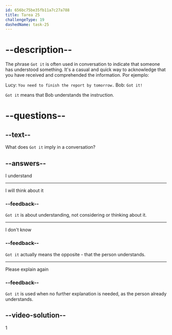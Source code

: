 ```yaml
---
id: 656bc75be35fb11a7c27a788
title: Tarea 25
challengeType: 19
dashedName: task-25
---
```


# --description--

The phrase `Got it` is often used in conversation to indicate that someone has understood something. It's a casual and quick way to acknowledge that you have received and comprehended the information. Por ejemplo:

Lucy: `You need to finish the report by tomorrow.` Bob: `Got it!`

`Got it` means that Bob understands the instruction.

# --questions--

## --text--

What does `Got it` imply in a conversation?

## --answers--

I understand

---

I will think about it

### --feedback--

`Got it` is about understanding, not considering or thinking about it.

---

I don't know

### --feedback--

`Got it` actually means the opposite - that the person understands.

---

Please explain again

### --feedback--

`Got it` is used when no further explanation is needed, as the person already understands.

## --video-solution--

1
